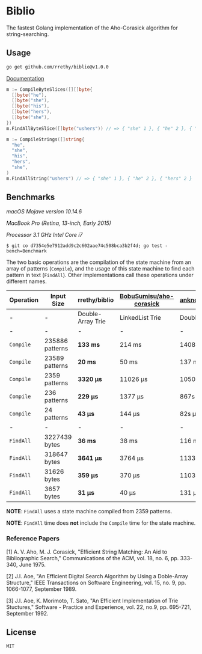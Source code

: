 # Biblio

The fastest Golang implementation of the Aho-Corasick algorithm for string-searching.

## Usage

```bash
go get github.com/rrethy/biblio@v1.0.0
```

[Documentation](https://godoc.org/github.com/RRethy/biblio)

```go
m := CompileByteSlices([][]byte{
  []byte("he"),
  []byte("she"),
  []byte("his"),
  []byte("hers"),
  []byte("she"),
})
m.FindAllByteSlice([]byte("ushers")) // => { "she" 1 }, { "he" 2 }, { "hers" 2 }

m := CompileStrings([]string{
  "he",
  "she",
  "his",
  "hers",
  "she",
)
m.FindAllString("ushers") // => { "she" 1 }, { "he" 2 }, { "hers" 2 }
```

## Benchmarks

*macOS Mojave version 10.14.6*

*MacBook Pro (Retina, 13-inch, Early 2015)*

*Processor 3.1 GHz Intel Core i7*


```
$ git co d7354e5e7912add9c2c602aae74c508bca3b2f4d; go test -bench=Benchmark
```

The two basic operations are the compilation of the state machine from an array of patterns (`Compile`), and the usage of this state machine to find each pattern in text (`FindAll`). Other implementations call these operations under different names.

| Operation | Input Size | rrethy/biblio | [BobuSumisu/aho-corasick](https://github.com/BobuSumisu/aho-corasick) | [anknown/ahocorasick](https://github.com/anknown/ahocorasick) |
| - | - | - | - | - |
| - | - | Double-Array Trie | LinkedList Trie | Double-Array Trie |
| - | - | - | - | - |
| `Compile` | 235886 patterns | **133 ms** | 214 ms | 1408 ms |
| `Compile` | 23589 patterns  | **20 ms** | 50 ms  | 137 ms |
| `Compile` | 2359 patterns   | **3320 µs** | 11026 µs | 10506 µs |
| `Compile` | 236 patterns    | **229 µs**| 1377 µs| 867s µs |
| `Compile` | 24 patterns     | **43 µs**| 144 µs| 82s µs |
| - | - | - | - | - |
| `FindAll` | 3227439 bytes | **36 ms** | 38 ms | 116 ms |
| `FindAll` | 318647 bytes  | **3641 µs** | 3764 µs | 11335 µs |
| `FindAll` | 31626 bytes   | **359 µs** | 370 µs | 1103 µs |
| `FindAll` | 3657 bytes    | **31 µs** | 40 µs | 131 µs |

**NOTE**: `FindAll` uses a state machine compiled from 2359 patterns.

**NOTE**: `FindAll` time does **not** include the `Compile` time for the state machine.

### Reference Papers

[1] A. V. Aho, M. J. Corasick, "Efficient String Matching: An Aid to Bibliographic Search," Communications of the ACM, vol. 18, no. 6, pp. 333-340, June 1975.

[2] J.I. Aoe, "An Efficient Digital Search Algorithm by Using a Doble-Array Structure," IEEE Transactions on Software Engineering, vol. 15, no. 9, pp. 1066-1077, September 1989.

[3] J.I. Aoe, K. Morimoto, T. Sato, "An Efficient Implementation of Trie Stuctures," Software - Practice and Experience, vol. 22, no.9, pp. 695-721, September 1992.

## License

`MIT`
